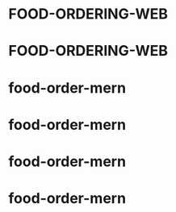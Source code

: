 # FOOD-ORDERING-WEB
# FOOD-ORDERING-WEB
# food-order-mern
# food-order-mern
# food-order-mern
# food-order-mern
